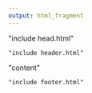 ```yaml
---
output: html_fragment
---
```


<!DOCTYPE html>
<html lang="en">

"include head.html"

<body>

    "include header.html"

<main class="page-content" aria-label="Content">
    <div class="wrapper">
        "content"
    </div>
</main>

    "include footer.html"

</body>

</html>